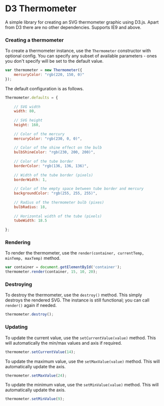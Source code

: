 # D3 Thermometer

A simple library for creating an SVG thermometer graphic using D3.js. Apart from
D3 there are no other dependencies. Supports IE9 and above.

### Creating a thermometer

To create a thermometer instance, use the `Thermometer` constructor with optional
config. You can specify any subset of available parameters - ones you don't specify
will be set to the default value.
```javascript
var thermometer = new Thermometer({
	mercuryColor: "rgb(220, 150, 0)"
});
```
The default configuration is as follows.

```javascript
Thermometer.defaults = {
	
	// SVG width
	width: 80,
	
	// SVG height
	height: 160,
	
	// Color of the mercury
	mercuryColor: "rgb(230, 0, 0)",
	
	// Color of the shine effect on the bulb
	bulbShineColor: "rgb(230, 200, 200)",
	
	// Color of the tube border
	borderColor: "rgb(136, 136, 136)",
	
	// Width of the tube border (pixels)
	borderWidth: 1,
	
	// Color of the empty space between tube border and mercury
	backgroundColor: "rgb(255, 255, 255)",
	
	// Radius of the thermometer bulb (pixes)
	bulbRadius: 18,
	
	// Horizontal width of the tube (pixels)
	tubeWidth: 18.5
	
};
```

### Rendering

To render the thermometer, use the `render(container, currentTemp, minTemp, maxTemp)` method.

```javascript
var container = document.getElementById('container');
thermometer.render(container, 15, 10, 20);
```

### Destroying

To destroy the thermometer, use the `destroy()` method. This simply destroys the rendered SVG.
The instance is still functional; you can call `render()` again if needed.

```javascript
thermometer.destroy();
```

### Updating

To update the current value, use the `setCurrentValue(value)` method. This will automatically
the min/max values and axis if required.

```javascript
thermometer.setCurrentValue(14);
```

To update the maximum value, use the `setMaxValue(value)` method. This will automatically
update the axis.

```javascript
thermometer.setMaxValue(24);
```

To update the minimum value, use the `setMinValue(value)` method. This will automatically
update the axis.

```javascript
thermometer.setMinValue(9);
```